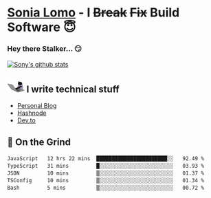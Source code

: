 # [Sonia Lomo](https://sonylomo.github.io/) - I ~~Break~~ ~~Fix~~ Build Software 😇
### Hey there Stalker... 😏 

<a href="https://github.com/sonylomo/github-readme-stats">
  <img align="center" src="https://media.giphy.com/media/lU05nFSW6Y2A/giphy.gif" alt="Sony's github stats" />
</a>

## <img src="assets/devcat.gif" width="40"> I write technical stuff
- [Personal Blog](https://www.sonylomo.dev/blog)
- [Hashnode](https://sonylomo.hashnode.dev/)
- [Dev.to](https://dev.to/sonylomo)

## 🤡 On the Grind
<!--START_SECTION:waka-->

```txt
JavaScript   12 hrs 22 mins  ███████████████████████░░   92.49 %
TypeScript   31 mins         █░░░░░░░░░░░░░░░░░░░░░░░░   03.93 %
JSON         10 mins         ▒░░░░░░░░░░░░░░░░░░░░░░░░   01.37 %
TSConfig     10 mins         ▒░░░░░░░░░░░░░░░░░░░░░░░░   01.34 %
Bash         5 mins          ▒░░░░░░░░░░░░░░░░░░░░░░░░   00.72 %
```

<!--END_SECTION:waka-->
